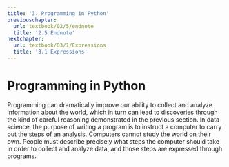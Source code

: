 ```yaml
---
title: '3. Programming in Python'
previouschapter:
  url: textbook/02/5/endnote
  title: '2.5 Endnote'
nextchapter:
  url: textbook/03/1/Expressions
  title: '3.1 Expressions'
---
```

Programming in Python
=====================

Programming can dramatically improve our ability to collect and analyze information
about the world, which in turn can lead to discoveries through the kind of careful
reasoning demonstrated in the previous section. In data science, the purpose of
writing a program is to instruct a computer to carry out the steps of an analysis.
Computers cannot study the world on their own. People must describe precisely what
steps the computer should take in order to collect and analyze data, and those steps
are expressed through programs.


